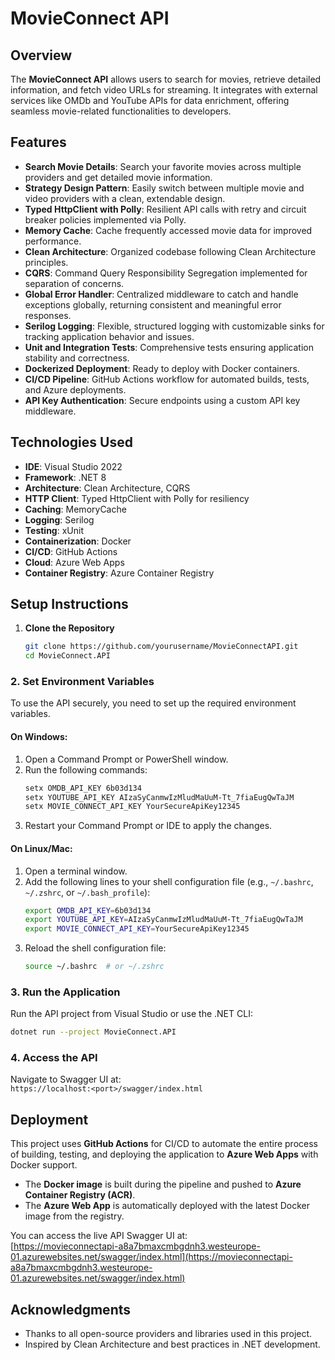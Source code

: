 
# MovieConnect API

## Overview  
The **MovieConnect API** allows users to search for movies, retrieve detailed information, and fetch video URLs for streaming. It integrates with external services like OMDb and YouTube APIs for data enrichment, offering seamless movie-related functionalities to developers.  

## Features  
- **Search Movie Details**: Search your favorite movies across multiple providers and get detailed movie information.   
- **Strategy Design Pattern**: Easily switch between multiple movie and video providers with a clean, extendable design.  
- **Typed HttpClient with Polly**: Resilient API calls with retry and circuit breaker policies implemented via Polly.  
- **Memory Cache**: Cache frequently accessed movie data for improved performance.  
- **Clean Architecture**: Organized codebase following Clean Architecture principles.  
- **CQRS**: Command Query Responsibility Segregation implemented for separation of concerns.  
- **Global Error Handler**: Centralized middleware to catch and handle exceptions globally, returning consistent and meaningful error responses.
- **Serilog Logging**: Flexible, structured logging with customizable sinks for tracking application behavior and issues. 
- **Unit and Integration Tests**: Comprehensive tests ensuring application stability and correctness.  
- **Dockerized Deployment**: Ready to deploy with Docker containers.  
- **CI/CD Pipeline**: GitHub Actions workflow for automated builds, tests, and Azure deployments.
- **API Key Authentication**: Secure endpoints using a custom API key middleware. 

## Technologies Used  
- **IDE**: Visual Studio 2022  
- **Framework**: .NET 8  
- **Architecture**: Clean Architecture, CQRS  
- **HTTP Client**: Typed HttpClient with Polly for resiliency  
- **Caching**: MemoryCache
- **Logging**: Serilog  
- **Testing**: xUnit  
- **Containerization**: Docker  
- **CI/CD**: GitHub Actions  
- **Cloud**: Azure Web Apps
- **Container Registry**: Azure Container Registry

## Setup Instructions  

1. **Clone the Repository**  
   ```bash
   git clone https://github.com/yourusername/MovieConnectAPI.git
   cd MovieConnect.API
   ```
### 2. Set Environment Variables

To use the API securely, you need to set up the required environment variables.

#### On Windows:
1. Open a Command Prompt or PowerShell window.
2. Run the following commands:
   ```bash
   setx OMDB_API_KEY 6b03d134
   setx YOUTUBE_API_KEY AIzaSyCanmwIzMludMaUuM-Tt_7fiaEugQwTaJM
   setx MOVIE_CONNECT_API_KEY YourSecureApiKey12345
   ```
3. Restart your Command Prompt or IDE to apply the changes.

#### On Linux/Mac:
1. Open a terminal window.
2. Add the following lines to your shell configuration file (e.g., `~/.bashrc`, `~/.zshrc`, or `~/.bash_profile`):
   ```bash
   export OMDB_API_KEY=6b03d134
   export YOUTUBE_API_KEY=AIzaSyCanmwIzMludMaUuM-Tt_7fiaEugQwTaJM
   export MOVIE_CONNECT_API_KEY=YourSecureApiKey12345
   ```
3. Reload the shell configuration file:
   ```bash
   source ~/.bashrc  # or ~/.zshrc
   ```

### 3. Run the Application
Run the API project from Visual Studio or use the .NET CLI:
```bash
dotnet run --project MovieConnect.API
```

### 4. Access the API
Navigate to Swagger UI at:  
`https://localhost:<port>/swagger/index.html`

## Deployment

This project uses **GitHub Actions** for CI/CD to automate the entire process of building, testing, and deploying the application to **Azure Web Apps** with Docker support.

- The **Docker image** is built during the pipeline and pushed to **Azure Container Registry (ACR)**.
- The **Azure Web App** is automatically deployed with the latest Docker image from the registry.

You can access the live API Swagger UI at:  
[https://movieconnectapi-a8a7bmaxcmbgdnh3.westeurope-01.azurewebsites.net/swagger/index.html](https://movieconnectapi-a8a7bmaxcmbgdnh3.westeurope-01.azurewebsites.net/swagger/index.html)

## Acknowledgments  
- Thanks to all open-source providers and libraries used in this project.  
- Inspired by Clean Architecture and best practices in .NET development.

